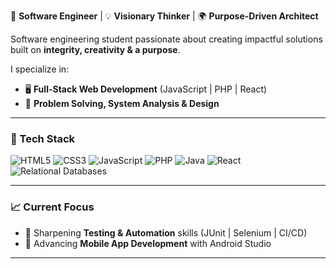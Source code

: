 🚀 **Software Engineer** | 💡 **Visionary Thinker** | 🌍 **Purpose-Driven Architect**

Software engineering student passionate about creating impactful solutions built on **integrity, creativity & a purpose**.

I specialize in:

* 🖥️ **Full-Stack Web Development** (JavaScript | PHP | React)
* 🧠 **Problem Solving, System Analysis & Design**

---

### 🔧 Tech Stack

![HTML5](https://img.shields.io/badge/HTML5-E34F26?style=flat\&logo=html5\&logoColor=white)
![CSS3](https://img.shields.io/badge/CSS3-1572B6?style=flat\&logo=css3\&logoColor=white)
![JavaScript](https://img.shields.io/badge/JavaScript-F7DF1E?style=flat\&logo=javascript\&logoColor=black)
![PHP](https://img.shields.io/badge/PHP-777BB4?style=flat\&logo=php\&logoColor=white)
![Java](https://img.shields.io/badge/Java-ED8B00?style=flat\&logo=java\&logoColor=white)
![React](https://img.shields.io/badge/React-20232A?style=flat\&logo=react\&logoColor=61DAFB)
![Relational Databases](https://img.shields.io/badge/Relational%20Databases-336791?style=flat\&logo=database\&logoColor=white)

---

### 📈 Current Focus

* 🧪 Sharpening **Testing & Automation** skills (JUnit | Selenium | CI/CD)
* 📱 Advancing **Mobile App Development** with Android Studio

---
